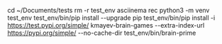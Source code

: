 cd ~/Documents/tests
rm -r test_env
asciinema rec
python3 -m venv test_env
test_env/bin/pip install --upgrade pip
test_env/bin/pip install  -i https://test.pypi.org/simple/ kmayev-brain-games --extra-index-url https://pypi.org/simple/ --no-cache-dir 
test_env/bin/brain-prime
